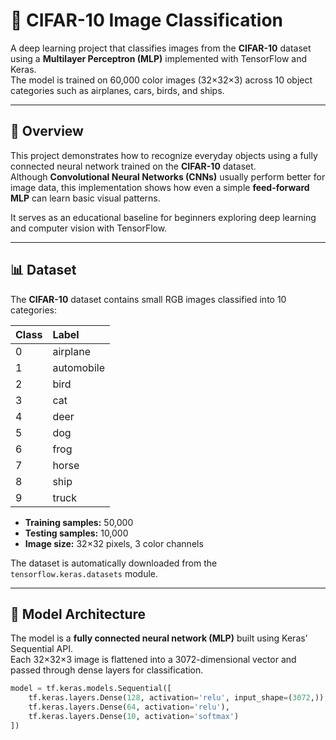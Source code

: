 # 🧠 CIFAR-10 Image Classification  

A deep learning project that classifies images from the **CIFAR-10** dataset using a **Multilayer Perceptron (MLP)** implemented with TensorFlow and Keras.  
The model is trained on 60,000 color images (32×32×3) across 10 object categories such as airplanes, cars, birds, and ships.

---

## 📘 Overview  

This project demonstrates how to recognize everyday objects using a fully connected neural network trained on the **CIFAR-10** dataset.  
Although **Convolutional Neural Networks (CNNs)** usually perform better for image data, this implementation shows how even a simple **feed-forward MLP** can learn basic visual patterns.  

It serves as an educational baseline for beginners exploring deep learning and computer vision with TensorFlow.

---

## 📊 Dataset  

The **CIFAR-10** dataset contains small RGB images classified into 10 categories:

| Class | Label |
|:------|:------|
| 0 | airplane |
| 1 | automobile |
| 2 | bird |
| 3 | cat |
| 4 | deer |
| 5 | dog |
| 6 | frog |
| 7 | horse |
| 8 | ship |
| 9 | truck |

- **Training samples:** 50,000  
- **Testing samples:** 10,000  
- **Image size:** 32×32 pixels, 3 color channels  

The dataset is automatically downloaded from the `tensorflow.keras.datasets` module.

---

## 🧠 Model Architecture  

The model is a **fully connected neural network (MLP)** built using Keras’ Sequential API.  
Each 32×32×3 image is flattened into a 3072-dimensional vector and passed through dense layers for classification.

```python
model = tf.keras.models.Sequential([
    tf.keras.layers.Dense(128, activation='relu', input_shape=(3072,)),
    tf.keras.layers.Dense(64, activation='relu'),
    tf.keras.layers.Dense(10, activation='softmax')
])

